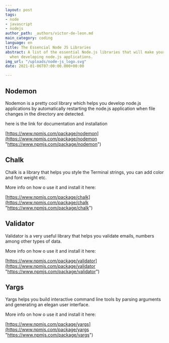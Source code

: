 ```yaml
---
layout: post
tags:
- node
- javascript
- nodejs
author_path: _authors/victor-de-leon.md
main_category: coding
language: en
title: The Essencial Node JS Libraries
abstract: A list of the essential Node.js libraries that will make your life easier
  when developing node.js applications.
img_url: "/uploads/node-js_logo.svg"
date: 2021-01-06T07:00:00.000+00:00

---
```

## Nodemon

Nodemon is a pretty cool library which helps you develop node.js applications by automatically restarting the node.js application when file changes in the directory are detected.

here is the link for documentation and  installation

[https://www.npmjs.com/package/nodemon](https://www.npmjs.com/package/nodemon "https://www.npmjs.com/package/nodemon")

## Chalk

Chalk is a library that helps you style the Terminal strings, you can add color and font weight etc.

More info on how o use it and install it here:

[https://www.npmjs.com/package/chalk](https://www.npmjs.com/package/chalk "https://www.npmjs.com/package/chalk")

## Validator

Validator is a very useful library that helps you validate emails, numbers among other types of data.

More info on how o use it and install it here:

[https://www.npmjs.com/package/validator](https://www.npmjs.com/package/validator "https://www.npmjs.com/package/validator")

## Yargs

Yargs helps you build interactive command line tools by parsing arguments and generating an elegan user interface.

More info on how o use it and install it here:

[https://www.npmjs.com/package/yargs](https://www.npmjs.com/package/yargs "https://www.npmjs.com/package/yargs")